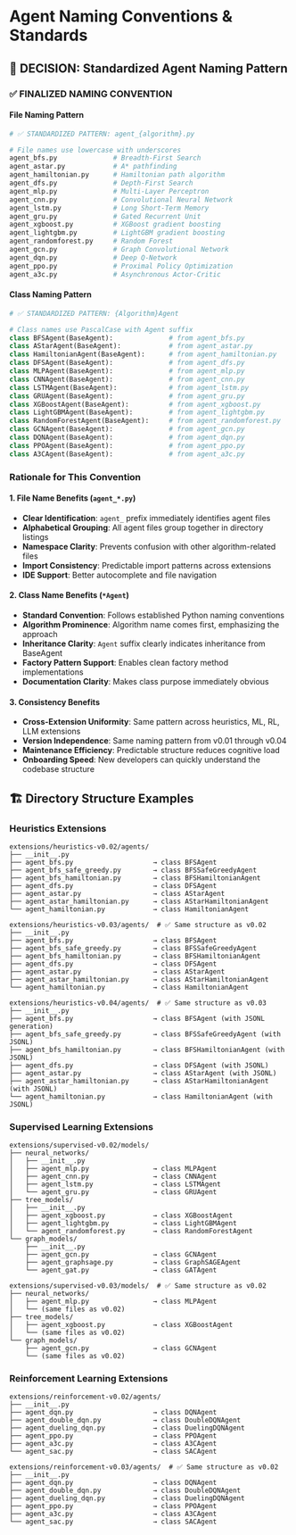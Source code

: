 # Agent Naming Conventions & Standards


## 📁 **DECISION: Standardized Agent Naming Pattern**

### **✅ FINALIZED NAMING CONVENTION**

#### **File Naming Pattern**
```python
# ✅ STANDARDIZED PATTERN: agent_{algorithm}.py

# File names use lowercase with underscores
agent_bfs.py              # Breadth-First Search
agent_astar.py            # A* pathfinding  
agent_hamiltonian.py      # Hamiltonian path algorithm
agent_dfs.py              # Depth-First Search
agent_mlp.py              # Multi-Layer Perceptron
agent_cnn.py              # Convolutional Neural Network
agent_lstm.py             # Long Short-Term Memory
agent_gru.py              # Gated Recurrent Unit
agent_xgboost.py          # XGBoost gradient boosting
agent_lightgbm.py         # LightGBM gradient boosting
agent_randomforest.py     # Random Forest
agent_gcn.py              # Graph Convolutional Network
agent_dqn.py              # Deep Q-Network
agent_ppo.py              # Proximal Policy Optimization
agent_a3c.py              # Asynchronous Actor-Critic
```

#### **Class Naming Pattern**
```python
# ✅ STANDARDIZED PATTERN: {Algorithm}Agent

# Class names use PascalCase with Agent suffix
class BFSAgent(BaseAgent):              # from agent_bfs.py
class AStarAgent(BaseAgent):            # from agent_astar.py
class HamiltonianAgent(BaseAgent):      # from agent_hamiltonian.py
class DFSAgent(BaseAgent):              # from agent_dfs.py
class MLPAgent(BaseAgent):              # from agent_mlp.py
class CNNAgent(BaseAgent):              # from agent_cnn.py
class LSTMAgent(BaseAgent):             # from agent_lstm.py
class GRUAgent(BaseAgent):              # from agent_gru.py
class XGBoostAgent(BaseAgent):          # from agent_xgboost.py
class LightGBMAgent(BaseAgent):         # from agent_lightgbm.py
class RandomForestAgent(BaseAgent):     # from agent_randomforest.py
class GCNAgent(BaseAgent):              # from agent_gcn.py
class DQNAgent(BaseAgent):              # from agent_dqn.py
class PPOAgent(BaseAgent):              # from agent_ppo.py
class A3CAgent(BaseAgent):              # from agent_a3c.py
```

### **Rationale for This Convention**

#### **1. File Name Benefits (`agent_*.py`)**
- **Clear Identification**: `agent_` prefix immediately identifies agent files
- **Alphabetical Grouping**: All agent files group together in directory listings
- **Namespace Clarity**: Prevents confusion with other algorithm-related files
- **Import Consistency**: Predictable import patterns across extensions
- **IDE Support**: Better autocomplete and file navigation

#### **2. Class Name Benefits (`*Agent`)**
- **Standard Convention**: Follows established Python naming conventions
- **Algorithm Prominence**: Algorithm name comes first, emphasizing the approach
- **Inheritance Clarity**: `Agent` suffix clearly indicates inheritance from BaseAgent
- **Factory Pattern Support**: Enables clean factory method implementations
- **Documentation Clarity**: Makes class purpose immediately obvious

#### **3. Consistency Benefits**
- **Cross-Extension Uniformity**: Same pattern across heuristics, ML, RL, LLM extensions
- **Version Independence**: Same naming pattern from v0.01 through v0.04
- **Maintenance Efficiency**: Predictable structure reduces cognitive load
- **Onboarding Speed**: New developers can quickly understand the codebase structure

## 🏗️ **Directory Structure Examples**

### **Heuristics Extensions**
```
extensions/heuristics-v0.02/agents/
├── __init__.py
├── agent_bfs.py                    → class BFSAgent
├── agent_bfs_safe_greedy.py        → class BFSSafeGreedyAgent
├── agent_bfs_hamiltonian.py        → class BFSHamiltonianAgent
├── agent_dfs.py                    → class DFSAgent
├── agent_astar.py                  → class AStarAgent
├── agent_astar_hamiltonian.py      → class AStarHamiltonianAgent
└── agent_hamiltonian.py            → class HamiltonianAgent

extensions/heuristics-v0.03/agents/  # ✅ Same structure as v0.02
├── __init__.py
├── agent_bfs.py                    → class BFSAgent
├── agent_bfs_safe_greedy.py        → class BFSSafeGreedyAgent
├── agent_bfs_hamiltonian.py        → class BFSHamiltonianAgent
├── agent_dfs.py                    → class DFSAgent
├── agent_astar.py                  → class AStarAgent
├── agent_astar_hamiltonian.py      → class AStarHamiltonianAgent
└── agent_hamiltonian.py            → class HamiltonianAgent

extensions/heuristics-v0.04/agents/  # ✅ Same structure as v0.03
├── __init__.py
├── agent_bfs.py                    → class BFSAgent (with JSONL generation)
├── agent_bfs_safe_greedy.py        → class BFSSafeGreedyAgent (with JSONL)
├── agent_bfs_hamiltonian.py        → class BFSHamiltonianAgent (with JSONL)
├── agent_dfs.py                    → class DFSAgent (with JSONL)
├── agent_astar.py                  → class AStarAgent (with JSONL)
├── agent_astar_hamiltonian.py      → class AStarHamiltonianAgent (with JSONL)
└── agent_hamiltonian.py            → class HamiltonianAgent (with JSONL)
```

### **Supervised Learning Extensions**
```
extensions/supervised-v0.02/models/
├── neural_networks/
│   ├── __init__.py
│   ├── agent_mlp.py                → class MLPAgent
│   ├── agent_cnn.py                → class CNNAgent
│   ├── agent_lstm.py               → class LSTMAgent
│   └── agent_gru.py                → class GRUAgent
├── tree_models/
│   ├── __init__.py
│   ├── agent_xgboost.py            → class XGBoostAgent
│   ├── agent_lightgbm.py           → class LightGBMAgent
│   └── agent_randomforest.py       → class RandomForestAgent
└── graph_models/
    ├── __init__.py
    ├── agent_gcn.py                → class GCNAgent
    ├── agent_graphsage.py          → class GraphSAGEAgent
    └── agent_gat.py                → class GATAgent

extensions/supervised-v0.03/models/  # ✅ Same structure as v0.02
├── neural_networks/
│   ├── agent_mlp.py                → class MLPAgent
│   └── (same files as v0.02)
├── tree_models/
│   ├── agent_xgboost.py            → class XGBoostAgent
│   └── (same files as v0.02)
└── graph_models/
    ├── agent_gcn.py                → class GCNAgent
    └── (same files as v0.02)
```

### **Reinforcement Learning Extensions**
```
extensions/reinforcement-v0.02/agents/
├── __init__.py
├── agent_dqn.py                    → class DQNAgent
├── agent_double_dqn.py             → class DoubleDQNAgent
├── agent_dueling_dqn.py            → class DuelingDQNAgent
├── agent_ppo.py                    → class PPOAgent
├── agent_a3c.py                    → class A3CAgent
└── agent_sac.py                    → class SACAgent

extensions/reinforcement-v0.03/agents/  # ✅ Same structure as v0.02
├── __init__.py
├── agent_dqn.py                    → class DQNAgent
├── agent_double_dqn.py             → class DoubleDQNAgent
├── agent_dueling_dqn.py            → class DuelingDQNAgent
├── agent_ppo.py                    → class PPOAgent
├── agent_a3c.py                    → class A3CAgent
└── agent_sac.py                    → class SACAgent
```
